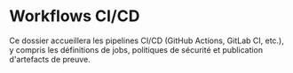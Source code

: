 # Workflows CI/CD

Ce dossier accueillera les pipelines CI/CD (GitHub Actions, GitLab CI, etc.), y compris les définitions de jobs, politiques de sécurité et publication d'artefacts de preuve.
